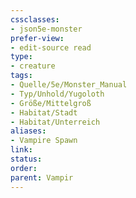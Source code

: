 ```yaml
---
cssclasses:
- json5e-monster
prefer-view: 
- edit-source read
type: 
- creature
tags: 
- Quelle/5e/Monster_Manual
- Typ/Unhold/Yugoloth
- Größe/Mittelgroß
- Habitat/Stadt
- Habitat/Unterreich
aliases: 
- Vampire Spawn
link:
status:
order:
parent: Vampir
---
```

